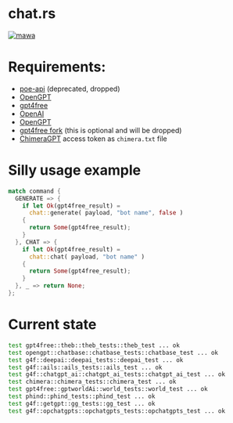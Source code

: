 # chat.rs

[![mawa](https://github.com/Miezhiko/chat.rs/actions/workflows/ci.yml/badge.svg)](https://github.com/Miezhiko/chat.rs/actions/workflows/ci.yml)

# Requirements:

- [poe-api](https://github.com/ading2210/poe-api) (deprecated, dropped)
- [OpenGPT](https://github.com/uesleibros/OpenGPT)
- [gpt4free](https://github.com/xtekky/gpt4free)
- [OpenAI](https://github.com/openai/openai-python)
- [OpenGPT](https://github.com/uesleibros/OpenGPT)
- [gpt4free fork](https://github.com/Masha/gpt4free) (this is optional and will be dropped)
- [ChimeraGPT](https://discord.gg/chimeragpt) access token as `chimera.txt` file

# Silly usage example

```rust
match command {
  GENERATE => {
    if let Ok(gpt4free_result) =
      chat::generate( payload, "bot name", false )
    {
      return Some(gpt4free_result);
    }
  }, CHAT => {
    if let Ok(gpt4free_result) =
      chat::chat( payload, "bot name" )
    {
      return Some(gpt4free_result);
    }
  }, _ => return None;
};
```

# Current state

```bash
test gpt4free::theb::theb_tests::theb_test ... ok
test opengpt::chatbase::chatbase_tests::chatbase_test ... ok
test g4f::deepai::deepai_tests::deepai_test ... ok
test g4f::ails::ails_tests::ails_test ... ok
test g4f::chatgpt_ai::chatgpt_ai_tests::chatgpt_ai_test ... ok
test chimera::chimera_tests::chimera_test ... ok
test gpt4free::gptworldAi::world_tests::world_test ... ok
test phind::phind_tests::phind_test ... ok
test g4f::getgpt::gg_tests::gg_test ... ok
test g4f::opchatgpts::opchatgpts_tests::opchatgpts_test ... ok
```
